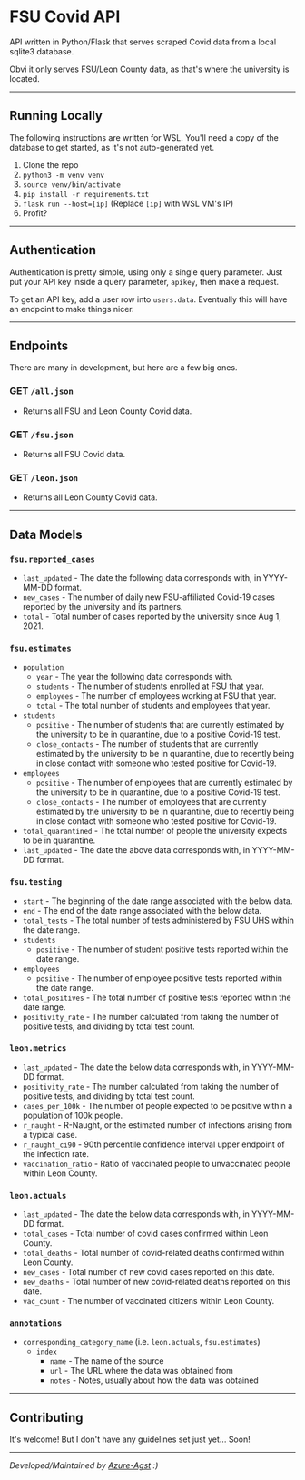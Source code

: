 # FSU Covid API

API written in Python/Flask that serves scraped Covid data from a local sqlite3 database.

Obvi it only serves FSU/Leon County data, as that's where the university is located.

-----

## Running Locally

The following instructions are written for WSL. You'll need a copy of the database to get started, as it's not auto-generated yet.

1. Clone the repo
2. `python3 -m venv venv`
3. `source venv/bin/activate`
4. `pip install -r requirements.txt`
5. `flask run --host=[ip]` (Replace `[ip]` with WSL VM's IP)
6. Profit?

-----

## Authentication

Authentication is pretty simple, using only a single query parameter. Just put your API key inside a query parameter, `apikey`, then make a request.

To get an API key, add a user row into `users.data`. Eventually this will have an endpoint to make things nicer.

-----

## Endpoints

There are many in development, but here are a few big ones.

### GET `/all.json`

- Returns all FSU and Leon County Covid data.

### GET `/fsu.json`

- Returns all FSU Covid data.

### GET `/leon.json`

- Returns all Leon County Covid data.

-----

## Data Models

### `fsu.reported_cases`

- `last_updated` - The date the following data corresponds with, in YYYY-MM-DD format.
- `new_cases` - The number of daily new FSU-affiliated Covid-19 cases reported by the university and its partners.
- `total` - Total number of cases reported by the university since Aug 1, 2021.

### `fsu.estimates`

- `population`
  - `year` - The year the following data corresponds with.
  - `students` - The number of students enrolled at FSU that year.
  - `employees` - The number of employees working at FSU that year.
  - `total` - The total number of students and employees that year.
- `students`
  - `positive` - The number of students that are currently estimated by the university to be in quarantine, due to a positive Covid-19 test.
  - `close_contacts` - The number of students that are currently estimated by the university to be in quarantine, due to recently being in close contact with someone who tested positive for Covid-19.
- `employees`
  - `positive` - The number of employees that are currently estimated by the university to be in quarantine, due to a positive Covid-19 test.
  - `close_contacts` - The number of employees that are currently estimated by the university to be in quarantine, due to recently being in close contact with someone who tested positive for Covid-19.
- `total_quarantined` - The total number of people the university expects to be in quarantine.
- `last_updated` - The date the above data corresponds with, in YYYY-MM-DD format.

### `fsu.testing`

- `start` - The beginning of the date range associated with the below data.
- `end` - The end of the date range associated with the below data.
- `total_tests` - The total number of tests administered by FSU UHS within the date range.
- `students`
  - `positive` - The number of student positive tests reported within the date range.
- `employees`
  - `positive` - The number of employee positive tests reported within the date range.
- `total_positives` - The total number of positive tests reported within the date range.
- `positivity_rate` - The number calculated from taking the number of positive tests, and dividing by total test count.

### `leon.metrics`

- `last_updated` - The date the below data corresponds with, in YYYY-MM-DD format.
- `positivity_rate` - The number calculated from taking the number of positive tests, and dividing by total test count.
- `cases_per_100k` - The number of people expected to be positive within a population of 100k people.
- `r_naught` - R-Naught, or the estimated number of infections arising from a typical case.
- `r_naught_ci90` - 90th percentile confidence interval upper endpoint of the infection rate.
- `vaccination_ratio` - Ratio of vaccinated people to unvaccinated people within Leon County.

### `leon.actuals`

- `last_updated` - The date the below data corresponds with, in YYYY-MM-DD format.
- `total_cases` - Total number of covid cases confirmed within Leon County.
- `total_deaths` - Total number of covid-related deaths confirmed within Leon County.
- `new_cases` - Total number of new covid cases reported on this date.
- `new_deaths` - Total number of new covid-related deaths reported on this date.
- `vac_count` - The number of vaccinated citizens within Leon County.

### `annotations`

- `corresponding_category_name` (i.e. `leon.actuals`, `fsu.estimates`)
  - `index`
    - `name` - The name of the source
    - `url` - The URL where the data was obtained from
    - `notes` - Notes, usually about how the data was obtained

-----

## Contributing

It's welcome! But I don't have any guidelines set just yet... Soon!

-----

*Developed/Maintained by [Azure-Agst](https://azureagst.dev) :)*
